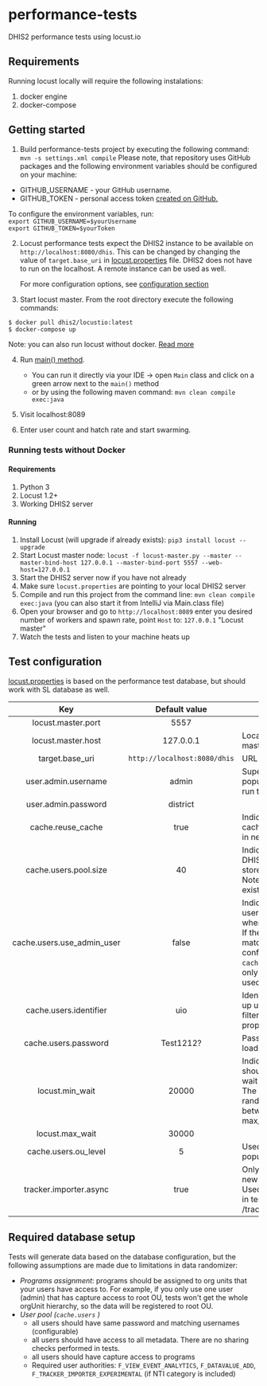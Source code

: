# performance-tests

DHIS2 performance tests using locust.io

## Requirements

Running locust locally will require the following instalations:

1. docker engine
2. docker-compose

## Getting started

1. Build performance-tests project by executing the following command: `mvn -s settings.xml compile`
   Please note, that repository uses GitHub packages and the following environment variables should be configured on
   your machine:

- GITHUB_USERNAME - your GitHub username.
- GITHUB_TOKEN - personal access
  token [created on GitHub.](https://help.github.com/en/github/authenticating-to-github/creating-a-personal-access-token-for-the-command-line)

To configure the environment variables, run:   
`export GITHUB_USERNAME=$yourUsername`  
`export GITHUB_TOKEN=$yourToken`

2. Locust performance tests expect the DHIS2 instance to be available on `http://localhost:8080/dhis`. This can be
   changed by changing the value of `target.base_uri` in [locust.properties](src/main/resources/locust.properties)
   file. DHIS2 does not have to run on the localhost. A remote instance can be used as well.

   For more configuration options, see [configuration section](#test-configuration)

3. Start locust master. From the root directory execute the following commands:

```
$ docker pull dhis2/locustio:latest
$ docker-compose up
```
Note: you can also run locust without docker. [Read more](#Running-tests-without-docker)

4. Run [main() method](src/main/java/org/hisp/dhis/Main.java).
    - You can run it directly via your IDE -> open `Main` class and click on a green arrow next to the `main()` method
    - or by using the following maven command: `mvn clean compile exec:java`

5. Visit localhost:8089

6. Enter user count and hatch rate and start swarming.


### Running tests without Docker

#### Requirements
1. Python 3
2. Locust 1.2+
3. Working DHIS2 server

#### Running
1. Install Locust (will upgrade if already exists): `pip3 install locust --upgrade`
2. Start Locust master node: `locust -f locust-master.py --master --master-bind-host 127.0.0.1 --master-bind-port 5557 --web-host=127.0.0.1`
3. Start the DHIS2 server now if you have not already
3. Make sure `locust.properties` are pointing to your local DHIS2 server
4. Compile and run this project from the command line: `mvn clean compile exec:java` (you can also start it from IntelliJ via Main.class file)
5. Open your browser and go to `http://localhost:8089` enter you desired number of workers and spawn rate, point `Host` to: `127.0.0.1` "Locust master"
6. Watch the tests and listen to your machine heats up


## Test configuration

[locust.properties](src/main/resources/locust.properties) is based on the performance test database, but should work with SL database as well.

| Key | Default value | Description |
| :---: | :--:| ------------  |
| locust.master.port | 5557 | |
| locust.master.host | 127.0.0.1 | Location of the locust master |
| target.base_uri |  `http://localhost:8080/dhis` | URL of DHIS2 instance | 
| user.admin.username | admin | Super user used to populate the cache and run tests |
| user.admin.password | district | |
| cache.reuse_cache | true | Indicates if the local cache should be reused in next test execution|
| cache.users.pool.size | 40 | Indicates how many DHIS2 users should be stored in the cache. Note that users should exist in DHIS2 DB.  |
| cache.users.use_admin_user | false | Indicates if the admin user should be used when running the tests. If there are no users matching identifier configured in `cache.users.identifier`, only admin user will be used |
| cache.users.identifier | uio | Identifier used to look up users. Users will be filtered by `displayName` property |
| cache.users.password | Test1212? | Password of users loaded in the cache | 
| locust.min_wait | 20000 | Indicates how long should locust thread wait between the tasks. The value will be a random number of ms between min_wait and max_wait values. |
| locust.max_wait | 30000 |  | 
| cache.users.ou_level | 5 | Used in filtering users to populate the cache | 
| tracker.importer.async | true | Only applicable to the new tracker importer. Used as a query param in tests interacting with /tracker endpoint. |

## Required database setup 
Tests will generate data based on the database configuration, but the following assumptions are made due to limitations in data randomizer: 
- *Programs assignment*: programs should be assigned to org units that your users have access to. For example, if you only use one user (admin) that has capture access to root OU, tests won't get the whole orgUnit hierarchy, so the data will be registered to root OU.
- *User pool (`cache.users` )*
   - all users should have same password and matching usernames (configurable)
   - all users should have access to all metadata. There are no sharing checks performed in tests. 
   - all users should have capture access to programs
   - Required user authorities: `F_VIEW_EVENT_ANALYTICS`, `F_DATAVALUE_ADD`, `F_TRACKER_IMPORTER_EXPERIMENTAL` (if NTI category is included)
   
   




